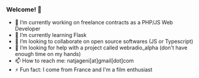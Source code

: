 ### Welcome! 👋

- 🔭 I’m currently working on freelance contracts as a PHP/JS Web Developer
- 🌱 I’m currently learning Flask
- 👯 I’m looking to collaborate on open source softwares (JS or Typescript)
- 🤔 I’m looking for help with a project called webradio_alpha (don't have enough time on my hands)
- 📫 How to reach me: natjageni[at]gmail[dot]com
- ⚡ Fun fact: I come from France and I'm a film enthusiast
